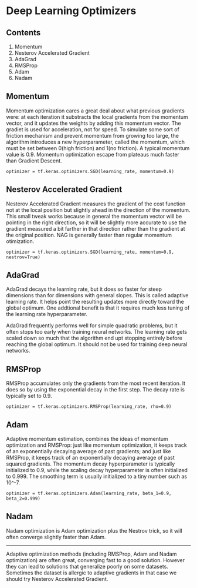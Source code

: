 # Deep Learning Optimizers

## Contents

1. Momentum
2. Nesterov Accelerated Gradient
3. AdaGrad
4. RMSProp
5. Adam
6. Nadam

## Momentum

Momentum optimization cares a great deal about what previous gradients were: at each iteration it substracts the local gradients from the momentum vector, and it updates the weights by adding this momentum vector. The gradiet is used for acceleration, not for speed. To simulate some sort of friction mechanism and prevent momentum from growing too large, the algorithm introduces a new hyperparameter, called the momentum, which must be set between 0(high friction) and 1(no friction). A typical momentum value is 0.9. Momentum optimization escape from plateaus much faster than Gradient Descent.

`optimizer = tf.keras.optimizers.SGD(learning_rate, momentum=0.9)`

## Nesterov Accelerated Gradient

Nesterov Accelerated Gradient measures the gradient of the cost function not at the local position but slightly ahead in the direction of the momentum. This small tweak works because in general the momentum vector will be pointing in the right direction, so it will be slightly more accurate to use the gradient measured a bit farther in that direction rather than the gradient at the original position. NAG is generally faster than regular momentum otimization.

`optimizer = tf.keras.optimizers.SGD(learning_rate, momentum=0.9, nestrov=True)`

## AdaGrad

AdaGrad decays the learning rate, but it does so faster for steep dimensions than for dimensions with general slopes. This is called adaptive learning rate. It helps point the resulting updates more directly toward the global optimum. One addtional benefit is that it requires much less tuning of the learning rate hyperparameter.

AdaGrad frequently performs well for simple quadratic problems, but it often stops too early when training neural networks. The learning rate gets scaled down so much that the algorithm end upt stopping entirely before reaching the global optimum. It should not be used for training deep neural networks.

## RMSProp

RMSProp accumulates only the gradients from the most recent iteration. It does so by using the exponential decay in the first step. The decay rate is typically set to 0.9. 

`optimizer = tf.keras.optimizers.RMSProp(learning_rate, rho=0.9)`

## Adam

Adaptive momentum estimation, combines the ideas of momentum optimization and RMSProp: just like momentum optimization, it keeps track of an exponentially decaying average of past gradients; and just like RMSProp, it keeps track of an exponentially decaying average of past squared gradients. The momentum decay hyperparameter is typically initialized to 0.9, while the scaling decay hyperparameter is often initialized to 0.999. The smoothing term is usually initialized to a tiny number such as 10^-7.

`optimizer = tf.keras.optimizers.Adam(learning_rate, beta_1=0.9, beta_2=0.999)`

## Nadam

Nadam optimization is Adam optimization plus the Nestrov trick, so it will often converge slightly faster than Adam.

---

Adaptive optimization methods (including RMSProp, Adam and Nadam optimization) are often great, converging fast to a good solution. However they can lead to solutions that generalize poorly on some datasets. Sometimes the dataset is allergic to adaptive gradients in that case we should try Nesterov Accelerated Gradient.
